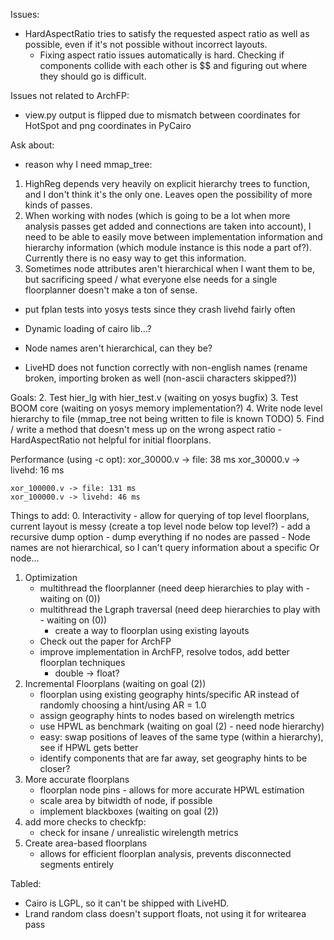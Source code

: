 Issues:
 - HardAspectRatio tries to satisfy the requested aspect ratio as well as possible, even if it's not possible without incorrect layouts.
    - Fixing aspect ratio issues automatically is hard.  Checking if components collide with each other is $$ and figuring out where they should go is difficult.

Issues not related to ArchFP:
 - view.py output is flipped due to mismatch between coordinates for HotSpot and png coordinates in PyCairo

Ask about:
 - reason why I need mmap_tree:
 1. HighReg depends very heavily on explicit hierarchy trees to function, and I don't think it's the only one.  Leaves open the possibility of more kinds of passes.
 2. When working with nodes (which is going to be a lot when more analysis passes get added and connections are taken into account), I need to be able to easily move between implementation information and hierarchy information (which module instance is this node a part of?).  Currently there is no easy way to get this information.
 3. Sometimes node attributes aren't hierarchical when I want them to be, but sacrificing speed / what everyone else needs for a single floorplanner doesn't make a ton of sense.

 - put fplan tests into yosys tests since they crash livehd fairly often
 - Dynamic loading of cairo lib...?
 - Node names aren't hierarchical, can they be?

 - LiveHD does not function correctly with non-english names (rename broken, importing broken as well (non-ascii characters skipped?))

Goals:
2. Test hier_lg with hier_test.v (waiting on yosys bugfix)
3. Test BOOM core (waiting on yosys memory implementation?)
4. Write node level hierarchy to file (mmap_tree not being written to file is known TODO)
5. Find / write a method that doesn't mess up on the wrong aspect ratio - HardAspectRatio not helpful for initial floorplans.

Performance (using -c opt):
    xor_30000.v -> file: 38 ms
    xor_30000.v -> livehd: 16 ms

    xor_100000.v -> file: 131 ms
    xor_100000.v -> livehd: 46 ms

Things to add:
0. Interactivity
    - allow for querying of top level floorplans, current layout is messy (create a top level node below top level?)
    - add a recursive dump option
    - dump everything if no nodes are passed
    - Node names are not hierarchical, so I can't query information about a specific Or node...
1. Optimization
    - multithread the floorplanner (need deep hierarchies to play with - waiting on (0))
    - multithread the Lgraph traversal (need deep hierarchies to play with - waiting on (0))
       - create a way to floorplan using existing layouts
    - Check out the paper for ArchFP
    - improve implementation in ArchFP, resolve todos, add better floorplan techniques
       - double -> float?
2. Incremental Floorplans (waiting on goal (2))
    - floorplan using existing geography hints/specific AR instead of randomly choosing a hint/using AR = 1.0
    - assign geography hints to nodes based on wirelength metrics
    - use HPWL as benchmark (waiting on goal (2) - need node hierarchy)
    - easy: swap positions of leaves of the same type (within a hierarchy), see if HPWL gets better
    - identify components that are far away, set geography hints to be closer?
3. More accurate floorplans
    - floorplan node pins - allows for more accurate HPWL estimation
    - scale area by bitwidth of node, if possible
    - implement blackboxes (waiting on goal (2))
4. add more checks to checkfp:
    - check for insane / unrealistic wirelength metrics
5. Create area-based floorplans
    - allows for efficient floorplan analysis, prevents disconnected segments entirely

Tabled:
 - Cairo is LGPL, so it can't be shipped with LiveHD.
 - Lrand random class doesn't support floats, not using it for writearea pass
